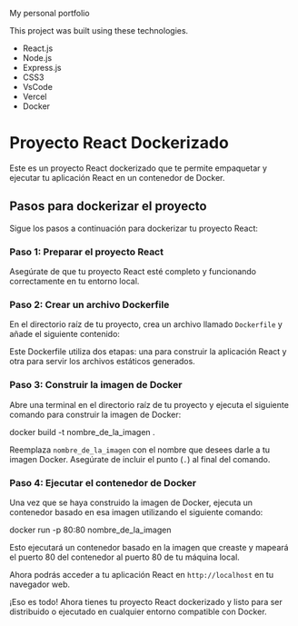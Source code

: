 
My personal portfolio

This project was built using these technologies.

- React.js
- Node.js
- Express.js
- CSS3
- VsCode
- Vercel
- Docker

# Proyecto React Dockerizado

Este es un proyecto React dockerizado que te permite empaquetar y ejecutar tu aplicación React en un contenedor de Docker.

## Pasos para dockerizar el proyecto

Sigue los pasos a continuación para dockerizar tu proyecto React:

### Paso 1: Preparar el proyecto React

Asegúrate de que tu proyecto React esté completo y funcionando correctamente en tu entorno local.

### Paso 2: Crear un archivo Dockerfile

En el directorio raíz de tu proyecto, crea un archivo llamado `Dockerfile` y añade el siguiente contenido:


Este Dockerfile utiliza dos etapas: una para construir la aplicación React y otra para servir los archivos estáticos generados.

### Paso 3: Construir la imagen de Docker

Abre una terminal en el directorio raíz de tu proyecto y ejecuta el siguiente comando para construir la imagen de Docker:

docker build -t nombre_de_la_imagen .


Reemplaza `nombre_de_la_imagen` con el nombre que desees darle a tu imagen Docker. Asegúrate de incluir el punto (`.`) al final del comando.

### Paso 4: Ejecutar el contenedor de Docker

Una vez que se haya construido la imagen de Docker, ejecuta un contenedor basado en esa imagen utilizando el siguiente comando:

docker run -p 80:80 nombre_de_la_imagen


Esto ejecutará un contenedor basado en la imagen que creaste y mapeará el puerto 80 del contenedor al puerto 80 de tu máquina local.

Ahora podrás acceder a tu aplicación React en `http://localhost` en tu navegador web.

¡Eso es todo! Ahora tienes tu proyecto React dockerizado y listo para ser distribuido o ejecutado en cualquier entorno compatible con Docker.

